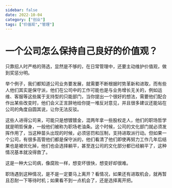 ```yaml
---
sidebar: false
date: 2022-10-04
category: ["创业"] 
tags: ["价值观","管理"]
---
```


# 一个公司怎么保持自己良好的价值观？

只靠招人时严格的筛选，显然是不够的，在日常管理中，还要主动维护价值观，做到奖惩分明。

举个例子，我们都知道公司业务要发展，就需要不断根据时势革新和进取，而有些人他们其实是保守派，他们在公司中的工作可能也是与业务增长无关的，例如运维、客服等这些属于支持型的只能部门，当你提出一个很好的想法，需要他们配合作出某些改变时，他们会义正言辞地给你提一堆反对意见，并且很多建议还能站在公司的角度自圆其说，让你无法反驳。

这些人进得公司来，可能只是想镀镀金，混两年拿一些股权走人，他们的职场哲学就是明哲保身，一般他们被称为职场老油条。这个时候，公司的文化部门就必须发挥作用了，当这种苗头出现的时候，必须惩罚和压制，支持进取派行动。但如果一个公司，有很多高管他们都是保守派的，他们看清了他们即使再努力工作几年后结果也是被优化掉，他们也会选择躺平，甚至连公司的文化部分都已经躺平了，这种情况基本就没得救了。

这是一种大公司病，像腐败一样，想变坏很快，想变好却很难。

职场遇到这种情况，是不是一定要马上离开？看情况，如果还有进取机会，就再暂且忍耐一下等待时机；如果看不到一点机会了，还是选择离开把。